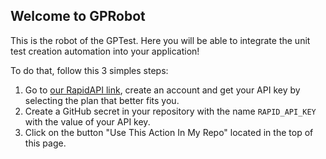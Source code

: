 ## Welcome to GPRobot

This is the robot of the GPTest. Here you will be able to integrate the unit test creation automation into your application!

To do that, follow this 3 simples steps:

1. Go to [our RapidAPI link](), create an account and get your API key by selecting the plan that better fits you.
2. Create a GitHub secret in your repository with the name `RAPID_API_KEY` with the value of your API key.
3. Click on the button "Use This Action In My Repo" located in the top of this page.